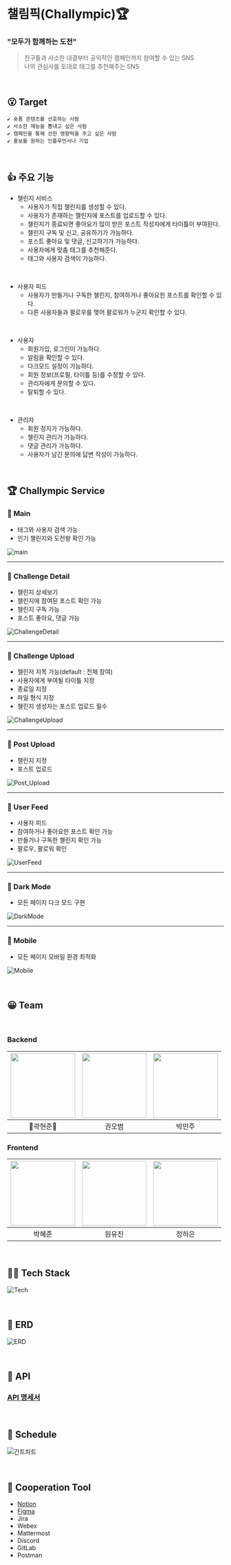 # 챌림픽(Challympic)🏆
### "모두가 함께하는 도전"
> 친구들과 사소한 대결부터 공익적인 캠페인까지 참여할 수 있는 SNS   
> 나의 관심사를 토대로 태그를 추천해주는 SNS 

<br>

## 😮 Target
    ✔ 숏폼 콘텐츠를 선호하는 사람
    ✔ 사소한 재능을 뽐내고 싶은 사람
    ✔ 캠페인을 통해 선한 영향력을 주고 싶은 사람
    ✔ 홍보를 원하는 인플루언서나 기업

<br>

## 👍 주요 기능
- 챌린지 서비스
    - 사용자가 직접 챌린지를 생성할 수 있다.
    - 사용자가 존재하는 챌린지에 포스트를 업로드할 수 있다.
    - 챌린지가 종료되면 좋아요가 많이 받은 포스트 작성자에게 타이틀이 부여된다.
    - 챌린지 구독 및 신고, 공유하기가 가능하다.
    - 포스트 좋아요 및 댓글, 신고하기가 가능하다.
    - 사용자에게 맞춤 태그를 추천해준다.
    - 태그와 사용자 검색이 가능하다.

<br>

- 사용자 피드
    - 사용자가 만들거나 구독한 챌린지, 참여하거나 좋아요한 포스트를 확인할 수 있다.
    - 다른 사용자들과 팔로우를 맺어 팔로워가 누군지 확인할 수 있다.

<br>

- 사용자
    - 회원가입, 로그인이 가능하다.
    - 알림을 확인할 수 있다.
    - 다크모드 설정이 가능하다.
    - 회원 정보(프로필, 타이틀 등)를 수정할 수 있다.
    - 관리자에게 문의할 수 있다.
    - 탈퇴할 수 있다.

<br>

- 관리자
    - 회원 정지가 가능하다.
    - 챌린지 관리가 가능하다.
    - 댓글 관리가 가능하다.
    - 사용자가 남긴 문의에 답변 작성이 가능하다.

<br>

## 🏆 Challympic Service
### 📌 Main
- 태그와 사용자 검색 가능
- 인기 챌린지와 도전왕 확인 가능

![main](https://user-images.githubusercontent.com/53832553/154306212-e573c27f-5cf3-4440-8376-b7da3e920280.png)

---

### 📌 Challenge Detail
- 챌린지 상세보기
- 챌린지에 참여된 포스트 확인 가능
- 챌린지 구독 가능
- 포스트 좋아요, 댓글 가능

![ChallengeDetail](https://user-images.githubusercontent.com/53832553/154307326-8f2b0f5a-8b45-45ca-a747-7f7ad0455005.png)

---

### 📌 Challenge Upload
- 챌린저 지목 가능(default : 전체 참여)
- 사용자에게 부여될 타이틀 지정
- 종료일 지정
- 파일 형식 지정
- 챌린지 생성자는 포스트 업로드 필수

![ChallengeUpload](https://user-images.githubusercontent.com/53832553/154306702-5d11b7e0-5e38-445f-b894-34fa40a9bf9b.png)

---

### 📌 Post Upload
- 챌린지 지정
- 포스트 업로드

![Post_Upload](https://user-images.githubusercontent.com/53832553/154306940-5e1aedd8-4f07-4638-91ae-142249120df9.png)

---

### 📌 User Feed
- 사용자 피드
- 참여하거나 좋아요한 포스트 확인 가능
- 만들거나 구독한 챌린지 확인 가능
- 팔로우, 팔로워 확인

![UserFeed](https://user-images.githubusercontent.com/53832553/154307634-d8e5e74a-b74f-47e8-ad4f-13d557e77501.png)

---

### 📌 Dark Mode
- 모든 페이지 다크 모드 구현

![DarkMode](https://user-images.githubusercontent.com/53832553/154307808-fd2701f5-ceb0-4ce1-a4cd-1173bae2c4f4.png)

---

### 📌 Mobile
- 모든 페이지 모바일 환경 최적화

![Mobile](https://user-images.githubusercontent.com/53832553/154308231-39ed3fab-47ee-4981-b076-37428af41cd4.png)

<br>

## 😀 Team
<br>

### Backend
|<img src="https://user-images.githubusercontent.com/53832553/154294418-3be4d2dd-81f5-4376-84a7-89c037ed73f2.png"  width="150" height="150"/>|<img src="https://user-images.githubusercontent.com/53832553/154294666-905e7da1-b8fd-463d-aba8-84b243a71acc.png"  width="150" height="150"/>|<img src="https://user-images.githubusercontent.com/53832553/154294596-5cfd74c8-0b0d-4d12-b965-6395d2949c09.png"  width="150" height="150"/>|
|:---:|:---:|:---:|
|👑곽현준👑|권오범|박민주|

### Frontend
|<img src="https://user-images.githubusercontent.com/53832553/154294716-d449a9af-8419-4cef-906e-a802320217fb.png"  width="150" height="150"/>|<img src="https://user-images.githubusercontent.com/53832553/154294517-5b333d7a-2e80-4159-ac7c-58dd96783827.png"  width="150" height="150"/>|<img src="https://user-images.githubusercontent.com/53832553/154294097-01760928-93ac-479e-b9f9-160ba9d5c1b1.png"  width="150" height="150"/>|
|:---:|:---:|:---:|
|박혜준|원유진|정하은|

<br>

## 👨‍💻 Tech Stack
![Tech](https://user-images.githubusercontent.com/53832553/154300537-9cbf0e93-4028-4758-89c7-b63fe7dbc001.png)

<br>

## 🎈 ERD
![ERD](https://s3.us-west-2.amazonaws.com/secure.notion-static.com/7e812ca5-8b00-4850-a2ee-0589de4fcf88/challympic.png?X-Amz-Algorithm=AWS4-HMAC-SHA256&X-Amz-Content-Sha256=UNSIGNED-PAYLOAD&X-Amz-Credential=AKIAT73L2G45EIPT3X45%2F20220216%2Fus-west-2%2Fs3%2Faws4_request&X-Amz-Date=20220216T151942Z&X-Amz-Expires=86400&X-Amz-Signature=5e56700a3398927d365e31b3d15d3d42255cff71cb6b608b45d09a46d818d53b&X-Amz-SignedHeaders=host&response-content-disposition=filename%20%3D%22challympic.png%22&x-id=GetObject)

<br>

## 🍏 API
### [API 명세서](https://documenter.getpostman.com/view/18058395/UVkgyesU)

<br>

## 📆 Schedule
![간트차트](https://user-images.githubusercontent.com/53832553/154297830-336f494b-520c-4e0a-afb7-6c6e0a3aacd4.png)


<br>

## 👊 Cooperation Tool
- [Notion](https://www.notion.so/ssafy6commonpjt/_-6-b449c8f84a6843a282e8a9158fa207f0)  
- [Figma](https://www.figma.com/file/a33AYcxPjOG5C8ejxtZ35c/%ED%94%84%EB%A1%9C%ED%86%A0%ED%83%80%EC%9D%B4%ED%95%91?node-id=51%3A2)
- Jira
- Webex
- Mattermost
- Discord
- GitLab
- Postman

